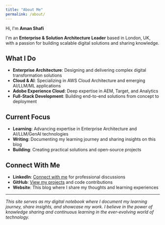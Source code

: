 ```yaml
---
title: "About Me"
permalink: /about/
---
```


Hi, I'm **Aman Shafi**  

I'm an **Enterprise & Solution Architecture Leader** based in London, UK, with a passion for building scalable digital solutions and sharing knowledge.

## What I Do

- **Enterprise Architecture**: Designing and delivering complex digital transformation solutions
- **Cloud & AI**: Specializing in AWS Cloud Architecture and emerging AI/LLM/ML applications  
- **Adobe Experience Cloud**: Deep expertise in AEM, Target, and Analytics
- **Full-Stack Development**: Building end-to-end solutions from concept to deployment

## Current Focus

- **Learning**: Advancing expertise in Enterprise Architecture and AI/LLM/GenAI technologies
- **Writing**: Documenting my learning journey and sharing insights on this blog
- **Building**: Creating practical solutions and open-source projects

## Connect With Me

- **LinkedIn**: [Connect with me](https://www.linkedin.com/in/amans82/) for professional discussions
- **GitHub**: [View my projects](https://github.com/javiator) and code contributions
- **Website**: This blog where I share my thoughts and learning experiences

---

*This site serves as my digital notebook where I document my learning journey, share insights, and showcase my work. I believe in the power of knowledge sharing and continuous learning in the ever-evolving world of technology.*
